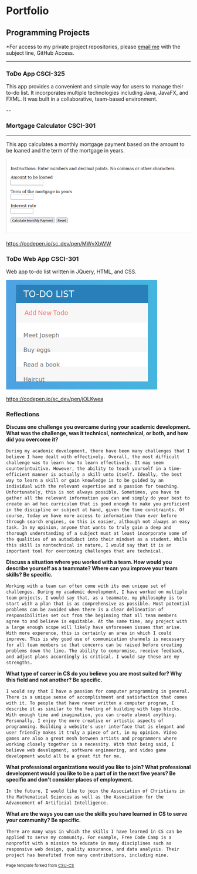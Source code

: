 Portfolio
=========

Programming Projects
--------------------

*For access to my private project repositories, please [email me](mailto:kcholmes@csustudent.net) with the subject line, GitHub Access.

---
### ToDo App CSCI-325

This app provides a convenient and simple way for users to manage their to-do list. It incorporates multiple technologies including Java, JavaFX, and FXML. It was built in a collaborative, team-based environment.

--
### Mortgage Calculator CSCI-301
---

This app calculates a monthly mortgage payment based on the amount to be loaned and the term of the mortgage in years.

![App screenshot](images/MortgageCalcApp.png)

https://codepen.io/sc_dev/pen/MWvXbWW

### ToDo Web App CSCI-301

Web app to-do list written in JQuery, HTML, and CSS.

![App screenshot](images/ToDoApp1.png)

https://codepen.io/sc_dev/pen/jOLKwea

### Reflections

**Discuss one challenge you overcame during your academic development. What was the challenge, was it technical, nontechnical, or both, and how did you overcome it?**

	During my academic development, there have been many challenges that I believe I have dealt with effectively. Overall, the most difficult challenge was to learn how to learn effectively. It may seem counterintuitive. However, the ability to teach yourself in a time-efficient manner is actually a skill unto itself. Ideally, the best way to learn a skill or gain knowledge is to be guided by an individual with the relevant expertise and a passion for teaching. Unfortunately, this is not always possible. Sometimes, you have to gather all the relevant information you can and simply do your best to create an ad hoc curriculum that is good enough to make you proficient in the discipline or subject at hand, given the time constraints. Of course, today we have more access to information than ever before through search engines, so this is easier, although not always an easy task. In my opinion, anyone that wants to truly gain a deep and thorough understanding of a subject must at least incorporate some of the qualities of an autodidact into their mindset as a student. While this skill is nontechnical in nature, I would say that it is an important tool for overcoming challenges that are technical.

**Discuss a situation where you worked with a team. How would you describe yourself as a teammate? Where can you improve your team skills? Be specific.**

	Working with a team can often come with its own unique set of challenges. During my academic development, I have worked on multiple team projects. I would say that, as a teammate, my philosophy is to start with a plan that is as comprehensive as possible. Most potential problems can be avoided when there is a clear delineation of responsibilities set out from the beginning that all team members agree to and believe is equitable. At the same time, any project with a large enough scope will likely have unforeseen issues that arise. With more experence, this is certainly an area in which I could improve. This is why good use of communication channels is necessary for all team members so that concerns can be raised before creating problems down the line. The ability to compromise, receive feedback, and adjust plans accordingly is critical. I would say these are my strengths. 

**What type of career in CS do you believe you are most suited for? Why this field and not another? Be specific.**

	I would say that I have a passion for computer programming in general. There is a unique sense of accomplishment and satisfaction that comes with it. To people that have never written a computer program, I describe it as similar to the feeling of building with lego blocks. With enough time and imagination, you can create almost anything. Personally, I enjoy the more creative or artistic aspects of programming. Building a website's user interface that is elegant and user friendly makes it truly a piece of art, in my opinion. Video games are also a great mesh between artists and programmers where working closely together is a necessity. With that being said, I believe web development, software engineering, and video game development would all be a great fit for me. 

**What professional organizations would you like to join? What professional development would you like to be a part of in the next five years? Be specific and don't consider places of employment.**

	In the future, I would like to join the Association of Christians in the Mathematical Sciences as well as the Association for the Advancement of Artificial Intelligence.

**What are the ways you can use the skills you have learned in CS to serve your community? Be specific.**

	There are many ways in which the skills I have learned in CS can be applied to serve my community. For example, Free Code Camp is a nonprofit with a mission to educate in many disciplines such as responsive web design, quality assurance, and data analysis. Their project has benefited from many contributions, including mine. 

<p style="font-size:11px">Page template forked from <a href="https://github.com/csu-cs/csci-portfolio">CSU-CS</a></p>
<!-- Remove above link if you don't want to attributive -->
